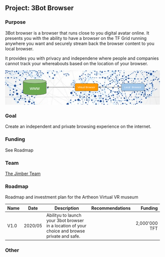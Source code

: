 ## Project: 3Bot Browser

### Purpose
3Bot browser is a browser that runs close to you digital avatar online.  It presents you with the ability to have a browser on the TF Grid running anywhere you want and securely stream back the browser content to you local browser.  

It provides you with privacy and independene where people and companies cannot track your whereabouts based on the location of your browser.

![](./img/3botbrowser.png)

### Goal
Create an independent and private browsing experience on the internet.

### Funding
See Roadmap

### Team

[The Jimber Team](https://www.jimber.org/securityBroker.html)

### Roadmap

Roadmap and investment plan for the Artheon Virtual VR museum

| Name         | Date   | Description | Recommendations | Funding |
|:-------------|--------|-------------|-----------------|---------:|
| V1.0 |  2020/05 | Abilityu to launch your 3bot browser in a location of your choice and browse private and safe. |  |2,000'000 TFT |

### Other
